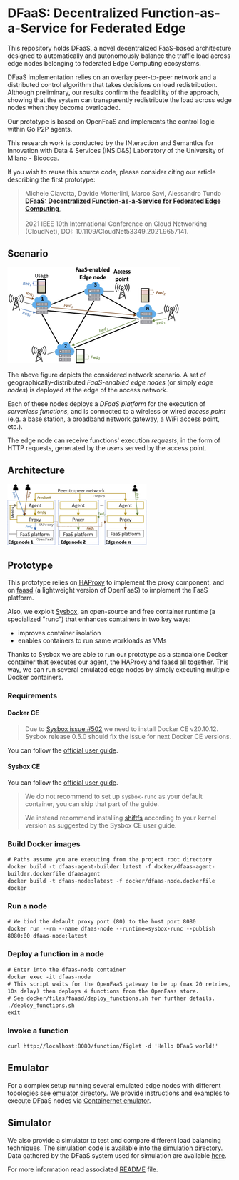 # DFaaS: Decentralized Function-as-a-Service for Federated Edge 
This repository holds DFaaS, a novel decentralized FaaS-based architecture designed to automatically and autonomously balance the traffic load across edge nodes belonging to federated Edge Computing ecosystems.

DFaaS implementation relies on an overlay peer-to-peer network and a distributed control algorithm that takes decisions on load redistribution. Although preliminary, our results confirm the feasibility of the approach, showing that the system can transparently redistribute the load across edge nodes when they become overloaded.

Our prototype is based on OpenFaaS and implements the control logic within Go P2P agents.

This research work is conducted by the INteraction and SemantIcs for Innovation with Data & Services (INSID&S) Laboratory of the University of Milano - Bicocca.

If you wish to reuse this source code, please consider citing our article describing the first prototype:

> Michele Ciavotta, Davide Motterlini, Marco Savi, Alessandro Tundo <br>
> [**DFaaS: Decentralized Function-as-a-Service for Federated Edge Computing**](https://doi.org/10.1109/CloudNet53349.2021.9657141), <br>	
> 2021 IEEE 10th International Conference on Cloud Networking (CloudNet), DOI: 10.1109/CloudNet53349.2021.9657141.

## Scenario

![Scenario](images/Scenario-crop.png)

The above figure depicts the considered network scenario. A set of geographically-distributed _FaaS-enabled edge nodes_ (or simply _edge nodes_) is deployed at the edge of the access network. 

Each of these nodes deploys a _DFaaS platform_ for the execution of _serverless functions_, and is connected to a wireless or wired _access point_ (e.g. a base station, a broadband network gateway, a WiFi access point, etc.).

The edge node can receive functions' execution _requests_, in the form of HTTP requests, generated by the _users_ served by the access point.

## Architecture

![Architecture](images/Arch-crop.png)

## Prototype
This prototype relies on [HAProxy](https://www.haproxy.org/) to implement the proxy component,
and on [faasd](https://github.com/openfaas/faasd) (a lightweight version of OpenFaaS) to implement the FaaS platform.

Also, we exploit [Sysbox](https://github.com/nestybox/sysbox), an open-source and free container runtime
(a specialized "runc") that enhances containers in two key ways:

- improves container isolation
- enables containers to run same workloads as VMs

Thanks to Sysbox we are able to run our prototype as a standalone Docker container that executes our agent,
the HAProxy and faasd all together.
This way, we can run several emulated edge nodes by simply executing multiple Docker containers.

### Requirements

#### Docker CE
> Due to [Sysbox issue #502](https://github.com/nestybox/sysbox/issues/502) we need to install Docker CE v20.10.12.
> Sysbox release 0.5.0 should fix the issue for next Docker CE versions.

You can follow the [official user guide](https://docs.docker.com/engine/install/).

#### Sysbox CE

You can follow the [official user guide](https://github.com/nestybox/sysbox/blob/master/docs/user-guide/install-package.md).

> We do not recommend to set up `sysbox-runc` as your default container, you can skip that part of the guide.
> 
> We instead recommend installing [shiftfs](https://github.com/nestybox/sysbox/blob/master/docs/user-guide/install-package.md#installing-shiftfs)
> according to your kernel version as suggested by the Sysbox CE user guide.

### Build Docker images

```shell
# Paths assume you are executing from the project root directory
docker build -t dfaas-agent-builder:latest -f docker/dfaas-agent-builder.dockerfile dfaasagent
docker build -t dfaas-node:latest -f docker/dfaas-node.dockerfile docker
```

### Run a node
```shell
# We bind the default proxy port (80) to the host port 8080 
docker run --rm --name dfaas-node --runtime=sysbox-runc --publish 8080:80 dfaas-node:latest
```

### Deploy a function in a node
```shell
# Enter into the dfaas-node container
docker exec -it dfaas-node
# This script waits for the OpenFaaS gateway to be up (max 20 retries, 10s delay) then deploys 4 functions from the OpenFaas store.
# See docker/files/faasd/deploy_functions.sh for further details.
./deploy_functions.sh
exit
```

### Invoke a function
```shell
curl http://localhost:8080/function/figlet -d 'Hello DFaaS world!'
```

## Emulator
For a complex setup running several emulated edge nodes with different topologies see [emulator directory](emulator).
We provide instructions and examples to execute DFaaS nodes via [Containernet emulator](https://containernet.github.io/).

## Simulator

We also provide a simulator to test and compare different load balancing techniques.
The simulation code is available into the [simulation directory](simulation).
Data gathered by the DFaaS system used for simulation are available [here](data).

For more information read associated [README](simulation/README.md) file.
